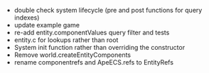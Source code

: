 * double check system lifecycle (pre and post functions for query indexes)
* update example game
* re-add entity.componentValues query filter and tests
* entity.c for lookups rather than root
* System init function rather than overriding the constructor
* Remove world.createEntityComponents
* rename componentrefs and ApeECS.refs to EntityRefs
